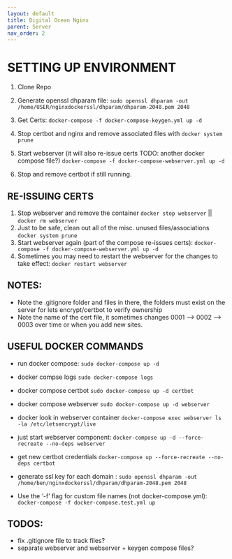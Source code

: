 ```yaml
---
layout: default
title: Digital Ocean Nginx
parent: Server
nav_order: 2
---
```





# SETTING UP ENVIRONMENT

1. Clone Repo

2. Generate openssl dhparam file:
`sudo openssl dhparam -out /home/USER/nginxdockerssl/dhparam/dhparam-2048.pem 2048`

3. Get Certs:
`docker-compose -f docker-compose-keygen.yml up -d`

4. Stop certbot and nginx and remove associated files with `docker system prune`

5. Start webserver (it will also re-issue certs TODO: another docker compose file?) `docker-compose -f docker-compose-webserver.yml up -d`

6. Stop and remove certbot if still running.

## RE-ISSUING CERTS

1. Stop webserver and remove the container `docker stop webserver` || `docker rm webserver`
2. Just to be safe, clean out all of the misc. unused files/associations `docker system prune`
3. Start webserver again (part of the compose re-issues certs):
`docker-compose -f docker-compose-webserver.yml up -d`
4. Sometimes you may need to restart the webserver for the changes to take effect: `docker restart webserver`


## NOTES:

* Note the .gitignore folder and files in there, the folders must exist on the server for lets encrypt/certbot to verify ownership
* Note the name of the cert file, it sometimes changes 0001 --> 0002 --> 0003 over time or when you add new sites.

## USEFUL DOCKER COMMANDS

* run docker compose:
`sudo docker-compose up -d`

* docker compse logs
`sudo docker-compose logs`

* docker compose certbot
`sudo docker-compose up -d certbot`

* docker compose webserver
`sudo docker-compose up -d webserver`

* docker look in webserver container
`docker-compose exec webserver ls -la /etc/letsencrypt/live`

* just start webserver component:
`docker-compose up -d --force-recreate --no-deps webserver`

* get new certbot credentials
`docker-compose up --force-recreate --no-deps certbot`

* generate ssl key for each domain :
`sudo openssl dhparam -out /home/ben/nginxdockerssl/dhparam/dhparam-2048.pem 2048`

* Use the ‘-f’ flag for custom file names (not docker-compose.yml): `docker-compose -f docker-compose.test.yml up`

## TODOS:

* fix .gitignore file to track files?
* separate webserver and webserver + keygen compose files?
